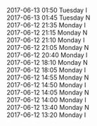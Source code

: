 2017-06-13 01:50 Tuesday  I  
2017-06-13 01:45 Tuesday  N  
2017-06-12 21:35 Monday  I  
2017-06-12 21:15 Monday  N  
2017-06-12 21:10 Monday  I  
2017-06-12 21:05 Monday  N  
2017-06-12 20:40 Monday  I  
2017-06-12 18:10 Monday  N  
2017-06-12 18:05 Monday  I  
2017-06-12 14:55 Monday  N  
2017-06-12 14:50 Monday  I  
2017-06-12 14:05 Monday  N  
2017-06-12 14:00 Monday  I  
2017-06-12 13:40 Monday  N  
2017-06-12 13:20 Monday  I  
